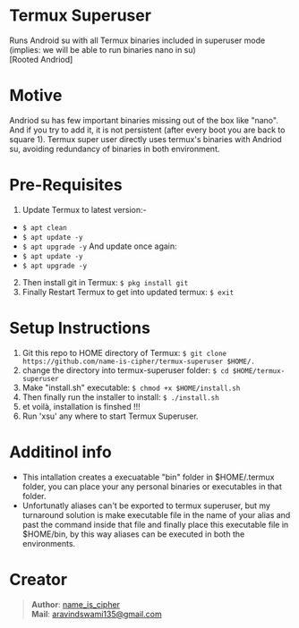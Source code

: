 # Termux Superuser
Runs Android su with all Termux binaries included in superuser mode (implies: we will be able to run binaries nano in su)  
[Rooted Andriod] 

# Motive
Andriod su has few important binaries missing out of the box like "nano". And if you try to add it, it is not persistent (after every boot you are back to square 1).
Termux super user directly uses termux's binaries with Andriod su, avoiding redundancy of binaries in both environment.

# Pre-Requisites
1. Update Termux to latest version:-
  - `$ apt clean`
  - `$ apt update -y`  
  - `$ apt upgrade -y`
And update once again:
  - `$ apt update -y`
  - `$ apt upgrade -y`
2. Then install git in Termux: `$ pkg install git`
3. Finally Restart Termux to get into updated termux: `$ exit` 

# Setup Instructions
1. Git this repo to HOME directory of Termux: `$ git clone https://github.com/name-is-cipher/termux-superuser $HOME/.`
2. change the directory into termux-superuser folder: `$ cd $HOME/termux-superuser`
3. Make "install.sh" executable: `$ chmod +x $HOME/install.sh`
4. Then finally run the installer to install: `$ ./install.sh`
5. et voilà, installation is finshed !!!
6. Run 'xsu' any where to start Termux Superuser.

# Additinol info
- This intallation creates a execuatable "bin" folder in $HOME/.termux folder, you can place your any personal binaries or executables in that folder.
- Unfortunatly aliases can't be exported to termux superuser, but my turnaround solution is make executable file in the name of your alias and past the command inside that file and finally place this executable file in $HOME/bin, by this way aliases can be executed in both the environments.

# Creator
> **Author**: [name_is_cipher](https://github.com/name-is-cipher)  
> **Mail**: aravindswami135@gmail.com
